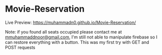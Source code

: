 # Movie-Reservation

Live Preview: https://muhammadn0.github.io/Movie-Reservation/

Note: if you found all seats occupied please contact me at mmuhammaddnoor@gmail.com, I'm still not able to manipulate firebase so I can restore everything with a button. This was my first try with GET and POST requests
